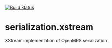 [![Build Status](https://travis-ci.org/openmrs/openmrs-module-serialization.xstream.svg?branch=master)](https://travis-ci.org/openmrs/openmrs-module-serialization.xstream)

serialization.xstream
=====================

XStream implementation of OpenMRS serialization